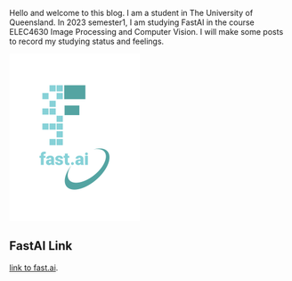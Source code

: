 Hello and welcome to this blog. I am a student in The University of Queensland. In 2023 semester1, I am studying FastAI in the course ELEC4630 Image Processing and Computer Vision. I will make some posts to record my studying status and feelings.

![Image of fast.ai logo](images/logo.png)

## FastAI Link

[link to fast.ai](https://www.fast.ai). 
